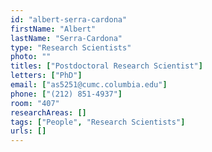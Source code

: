 ```yaml
---
id: "albert-serra-cardona"
firstName: "Albert"
lastName: "Serra-Cardona"
type: "Research Scientists"
photo: ""
titles: ["Postdoctoral Research Scientist"]
letters: ["PhD"]
email: ["as5251@cumc.columbia.edu"]
phone: ["(212) 851-4937"]
room: "407"
researchAreas: []
tags: ["People", "Research Scientists"]
urls: []
---
```

